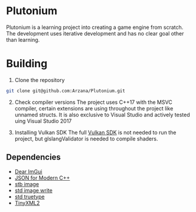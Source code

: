 # Plutonium
Plutonium is a learning project into creating a game engine from scratch. The development uses iterative development and has no clear goal other than learning.

# Building
1. Clone the repository
```bash
git clone git@github.com:Arzana/Plutonium.git
```

2. Check compiler versions
The project uses C++17 with the MSVC compiler, certain extensions are using throughout the project like unnamed structs.
It is also exclusive to Visual Studio and actively tested uing Visual Studio 2017

3. Installing Vulkan SDK
The full [Vulkan SDK](https://vulkan.lunarg.com/) is not needed to run the project, but glslangValidator is needed to compile shaders.

## Dependencies 
- [Dear ImGui](https://github.com/ocornut/imgui)
- [JSON for Modern C++](https://github.com/nlohmann/json)
- [stb image](https://github.com/nothings/stb/blob/master/stb_image.h)
- [std image write](https://github.com/nothings/stb/blob/master/stb_image_write.h)
- [std truetype](https://github.com/nothings/stb/blob/master/stb_truetype.h)
- [TinyXML2](https://github.com/leethomason/tinyxml2)
